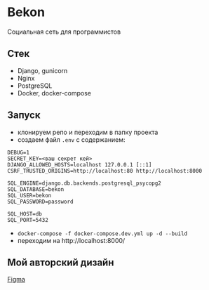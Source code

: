 # Bekon
Социальная сеть для программистов

## Стек
- Django, gunicorn
- Nginx
- PostgreSQL
- Docker, docker-compose

## Запуск
- клонируем репо и переходим в папку проекта
- создаем файл `.env` с содержанием:
```
DEBUG=1
SECRET_KEY=<ваш секрет кей>
DJANGO_ALLOWED_HOSTS=localhost 127.0.0.1 [::1]
CSRF_TRUSTED_ORIGINS=http://localhost:80 http://localhost:8000

SQL_ENGINE=django.db.backends.postgresql_psycopg2
SQL_DATABASE=bekon 
SQL_USER=bekon
SQL_PASSWORD=password

SQL_HOST=db
SQL_PORT=5432
```
- `docker-compose -f docker-compose.dev.yml up -d --build`
- переходим на http://localhost:8000/

## Мой авторский дизайн
[Figma](https://www.figma.com/file/yXeQBq60ZjMhAuqwagJVo9/Bekon)

